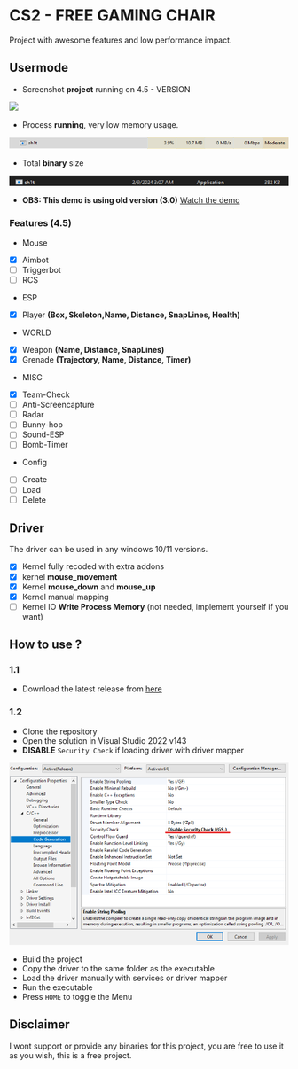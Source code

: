 # CS2 - FREE GAMING CHAIR 

Project with awesome features and low performance impact.

## Usermode

- Screenshot **project** running on 4.5 - VERSION 
<img src="./examples/bostil.png">

- Process  **running**, very low memory usage.
<img src="./examples/running.webp">

- Total **binary** size 
<img src="./examples/size.png">

- **OBS: This demo is using old version (3.0)**
<a target="_blank" href="https://streamable.com/g937bg">Watch the demo</a>

### Features (4.5)

- Mouse
- [x] Aimbot
- [ ] Triggerbot
- [ ] RCS

- ESP
- [x] Player **(Box, Skeleton,Name, Distance, SnapLines, Health)**

- WORLD
- [x] Weapon **(Name, Distance, SnapLines)**
- [x] Grenade **(Trajectory, Name, Distance, Timer)**

- MISC
- [x] Team-Check
- [ ] Anti-Screencapture
- [ ] Radar
- [ ] Bunny-hop
- [ ] Sound-ESP
- [ ] Bomb-Timer

- Config
- [ ] Create
- [ ] Load
- [ ] Delete

## Driver
The driver can be used in any windows 10/11 versions.

- [x] Kernel fully recoded with extra addons
- [x] kernel **mouse_movement** 
- [x] Kernel **mouse_down** and **mouse_up** 
- [x] Kernel manual mapping  
- [ ] Kernel IO **Write Process Memory** (not needed, implement yourself if you want)

## How to use ?
### 1.1
- Download the latest release from [here](https://www.infestation.com.br)

### 1.2

- Clone the repository
- Open the solution in Visual Studio 2022 v143
- **DISABLE** `Security Check` if loading driver with driver mapper

<img src="./examples/security_check.png">

- Build the project
- Copy the driver to the same folder as the executable
- Load the driver manually with services or driver mapper
- Run the executable
- Press `HOME` to toggle the Menu

## Disclaimer

I wont support or provide any binaries for this project, you are free to use it as you wish, this is a free project.

